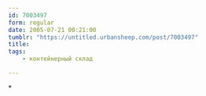 ```yaml
---
id: 7003497
form: regular
date: 2005-07-21 00:21:00
tumblr: "https://untitled.urbansheep.com/post/7003497"
title:
tags:
    - контейнерный склад

---
```


<p>*</p>

